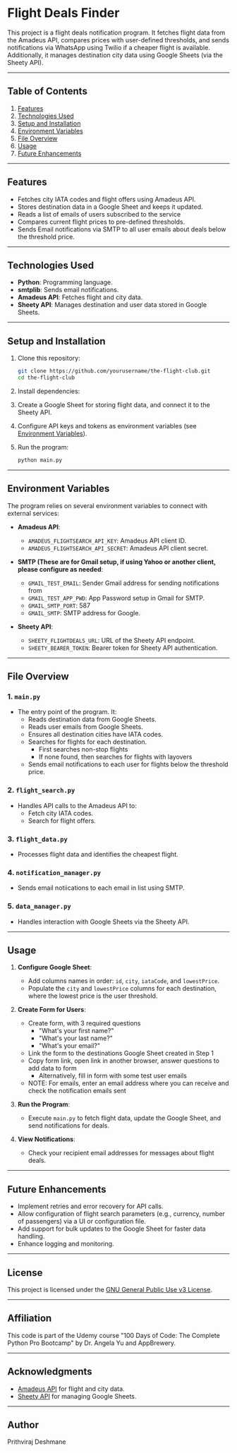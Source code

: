 # Flight Deals Finder

This project is a flight deals notification program. It fetches flight data from the Amadeus API, compares prices with user-defined thresholds, and sends notifications via WhatsApp using Twilio if a cheaper flight is available. Additionally, it manages destination city data using Google Sheets (via the Sheety API).

---

## Table of Contents

1. [Features](#features)
2. [Technologies Used](#technologies-used)
3. [Setup and Installation](#setup-and-installation)
4. [Environment Variables](#environment-variables)
5. [File Overview](#file-overview)
6. [Usage](#usage)
7. [Future Enhancements](#future-enhancements)

---

## Features

- Fetches city IATA codes and flight offers using Amadeus API.
- Stores destination data in a Google Sheet and keeps it updated.
- Reads a list of emails of users subscribed to the service
- Compares current flight prices to pre-defined thresholds.
- Sends Email notifications via SMTP to all user emails about deals below the threshold price.

---

## Technologies Used

- **Python**: Programming language.
- **smtplib**: Sends email notifications.
- **Amadeus API**: Fetches flight and city data.
- **Sheety API**: Manages destination and user data stored in Google Sheets.

---

## Setup and Installation

1. Clone this repository:
    ```bash
    git clone https://github.com/yourusername/the-flight-club.git
    cd the-flight-club
    ```

2. Install dependencies:

3. Create a Google Sheet for storing flight data, and connect it to the Sheety API.

4. Configure API keys and tokens as environment variables (see [Environment Variables](#environment-variables)).

5. Run the program:
    ```bash
    python main.py
    ```

---

## Environment Variables

The program relies on several environment variables to connect with external services:

- **Amadeus API**:
  - `AMADEUS_FLIGHTSEARCH_API_KEY`: Amadeus API client ID.
  - `AMADEUS_FLIGHTSEARCH_API_SECRET`: Amadeus API client secret.

- **SMTP (These are for Gmail setup, if using Yahoo or another client, please configure as needed**:
  - `GMAIL_TEST_EMAIL`: Sender Gmail address for sending notifications from
  - `GMAIL_TEST_APP_PWD`: App Password setup in Gmail for SMTP.
  - `GMAIL_SMTP_PORT`: 587
  - `GMAIL_SMTP`: SMTP address for Google.

- **Sheety API**:
  - `SHEETY_FLIGHTDEALS_URL`: URL of the Sheety API endpoint.
  - `SHEETY_BEARER_TOKEN`: Bearer token for Sheety API authentication.

---

## File Overview

### 1. `main.py`
- The entry point of the program. It:
  - Reads destination data from Google Sheets.
  - Reads user emails from Google Sheets.
  - Ensures all destination cities have IATA codes.
  - Searches for flights for each destination.
    - First searches non-stop flights
    - If none found, then searches for flights with layovers
  - Sends email notifications to each user for flights below the threshold price.

### 2. `flight_search.py`
- Handles API calls to the Amadeus API to:
  - Fetch city IATA codes.
  - Search for flight offers.

### 3. `flight_data.py`
- Processes flight data and identifies the cheapest flight.

### 4. `notification_manager.py`
- Sends email notiications to each email in list using SMTP.

### 5. `data_manager.py`
- Handles interaction with Google Sheets via the Sheety API.

---

## Usage

1. **Configure Google Sheet**:
   - Add columns names in order: `id`, `city`, `iataCode`, and `lowestPrice`.
   - Populate the `city` and `lowestPrice` columns for each destination, where the lowest price is the user threshold.

2. **Create Form for Users**:
   - Create form, with 3 required questions
     - "What's your first name?"
     - "What's your last name?"
     - "What's your email?"
   - Link the form to the destinations Google Sheet created in Step 1
   - Copy form link, open link in another browser, answer questions to add data to form
     - Alternatively, fill in form with some test user emails
   - NOTE: For emails, enter an email address where you can receive and check the notification emails sent

3. **Run the Program**:
   - Execute `main.py` to fetch flight data, update the Google Sheet, and send notifications for deals.

4. **View Notifications**:
   - Check your recipient email addresses for messages about flight deals.

---

## Future Enhancements

- Implement retries and error recovery for API calls.
- Allow configuration of flight search parameters (e.g., currency, number of passengers) via a UI or configuration file.
- Add support for bulk updates to the Google Sheet for faster data handling.
- Enhance logging and monitoring.

---
## License
This project is licensed under the [GNU General Public Use v3 License](https://www.gnu.org/licenses/gpl-3.0.en.html).

---
## Affiliation
This code is part of the Udemy course "100 Days of Code: The Complete Python Pro Bootcamp" by Dr. Angela Yu and AppBrewery.

---
## Acknowledgments

- [Amadeus API](https://developers.amadeus.com/) for flight and city data.
- [Sheety API](https://sheety.co/) for managing Google Sheets.

---
## Author
Prithviraj Deshmane
